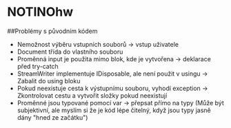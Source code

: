 # NOTINOhw
##Problémy s původním kódem
- Nemožnost výběru vstupních souborů -> vstup uživatele
- Document třída do vlastního souboru
- Proměnná input je použita mimo blok, kde je vytvořena -> deklarace před try-catch
- StreamWriter implementuje IDisposable, ale není použit v usingu -> Zabalit do using bloku
- Pokud neexistuje cesta k výstupnímu souboru, vyhodí exception -> Zkontrolovat cestu a vytvořit složky pokud neexistují
- Proměnné jsou typované pomocí var -> přepsat přímo na typy (Může být subjektivní, ale myslím si že je kód lépe čitelný, když jsou typy jasně dány "hned ze začátku")
